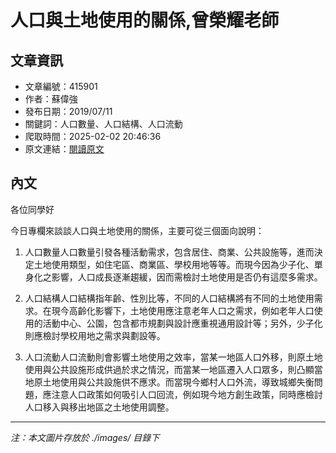 # 人口與土地使用的關係,曾榮耀老師

## 文章資訊
- 文章編號：415901
- 作者：蘇偉強
- 發布日期：2019/07/11
- 關鍵詞：人口數量、人口結構、人口流動
- 爬取時間：2025-02-02 20:46:36
- 原文連結：[閱讀原文](https://real-estate.get.com.tw/Columns/detail.aspx?no=415901)

## 內文
各位同學好

今日專欄來談談人口與土地使用的關係，主要可從三個面向說明：

1. 人口數量人口數量引發各種活動需求，包含居住、商業、公共設施等，進而決定土地使用類型，如住宅區、商業區、學校用地等等。而現今因為少子化、單身化之影響，人口成長逐漸趨緩，因而需檢討土地使用是否仍有這麼多需求。

2. 人口結構人口結構指年齡、性別比等，不同的人口結構將有不同的土地使用需求。在現今高齡化影響下，土地使用應注意老年人口之需求，例如老年人口使用的活動中心、公園，包含都市規劃與設計應重視通用設計等；另外，少子化則應檢討學校用地之需求與劃設等。

3. 人口流動人口流動則會影響土地使用之效率，當某一地區人口外移，則原土地使用與公共設施形成供過於求之情況，而當某一地區遷入人口眾多，則凸顯當地原土地使用與公共設施供不應求。而當現今鄉村人口外流，導致城鄉失衡問題，應注意人口政策如何吸引人口回流，例如現今地方創生政策，同時應檢討人口移入與移出地區之土地使用調整。
---
*注：本文圖片存放於 ./images/ 目錄下*

